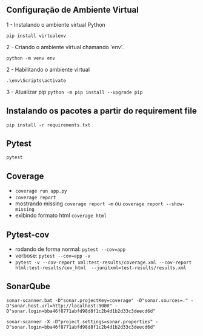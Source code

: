 ## Configuração de Ambiente Virtual

1 - Instalando o ambiente virtual Python

`pip install virtualenv`

2 - Criando o ambiente virtual chamando 'env'.

`python -m venv env`

2 - Habilitando o ambiente virtual

`.\env\Scripts\activate`

3 - Atualizar pip
`python -m pip install --upgrade pip`

## Instalando os pacotes a partir do requirement file

`pip install -r requirements.txt`

## Pytest
`pytest`

## Coverage
- `coverage run app.py`
- `coverage report`
- mostrando missing `coverage report -m` ou `coverage report --show-missing`
- exibindo formato html `coverage html`

## Pytest-cov
- rodando de forma normal: `pytest --cov=app`
- verbose: `pytest --cov=app -v`
- `pytest -v --cov-report xml:test-results/coverage.xml --cov-report html:test-results/cov_html  --junitxml=test-results/results.xml` 


## SonarQube
`sonar-scanner.bat -D"sonar.projectKey=coverage" -D"sonar.sources=." -D"sonar.host.url=http://localhost:9000" -D"sonar.login=bba46f8771abfd98d8f1c2b4d1b2d33c3deecd6d"`

`sonar-scanner -X -D"project.settings=sonar.properties" -D"sonar.login=bba46f8771abfd98d8f1c2b4d1b2d33c3deecd6d"`
